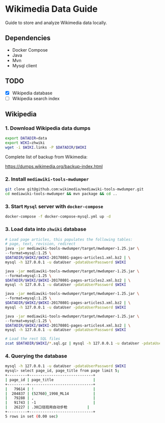 # Wikimedia Data Guide

Guide to store and analyze Wikimedia data locally.

## Dependencies
- Docker Compose
- Java
- Mvn
- Mysql client

## TODO
- [x] Wikipedia database
- [ ] Wikipedia search index

## Wikipedia
### 1. Download Wikipedia data dumps
```bash
export DATADIR=data
export WIKI=zhwiki
wget -i $WIKI.links -P $DATADIR/$WIKI
```
Complete list of backup from Wikimedia:

https://dumps.wikimedia.org/backup-index.html


### 2. Install `mediawiki-tools-mwdumper`
```bash
git clone git@github.com:wikimedia/mediawiki-tools-mwdumper.git
cd mediawiki-tools-mwdumper && mvn package && cd ..
```

### 3. Start `Mysql` server with `docker-compose`
```bash
docker-compose -f docker-compose-mysql.yml up -d
```

### 3. Load data into `zhwiki` database
```bash
# Load page articles, this populates the following tables:
# page, text, revision, redirect
java -jar mediawiki-tools-mwdumper/target/mwdumper-1.25.jar \
--format=mysql:1.25 \
$DATADIR/$WIKI/$WIKI-20170801-pages-articles1.xml.bz2 | \
mysql -h 127.0.0.1 -u dataUser -pdataUserPassword $WIKI

java -jar mediawiki-tools-mwdumper/target/mwdumper-1.25.jar \
--format=mysql:1.25 \
$DATADIR/$WIKI/$WIKI-20170801-pages-articles2.xml.bz2 | \
mysql -h 127.0.0.1 -u dataUser -pdataUserPassword $WIKI

java -jar mediawiki-tools-mwdumper/target/mwdumper-1.25.jar \
--format=mysql:1.25 \
$DATADIR/$WIKI/$WIKI-20170801-pages-articles3.xml.bz2 | \
mysql -h 127.0.0.1 -u dataUser -pdataUserPassword $WIKI

java -jar mediawiki-tools-mwdumper/target/mwdumper-1.25.jar \
--format=mysql:1.25 \
$DATADIR/$WIKI/$WIKI-20170801-pages-articles4.xml.bz2 | \
mysql -h 127.0.0.1 -u dataUser -pdataUserPassword $WIKI

# Load the rest SQL files
zcat $DATADIR/$WIKI/*.sql.gz | mysql -h 127.0.0.1 -u dataUser -pdataUserPassword $WIKI
```

### 4. Querying the database
```bash
mysql -h 127.0.0.1 -u dataUser -pdataUserPassword $WIKI
mysql> select page_id, page_title from page limit 5;
+---------+-----------------------------+
| page_id | page_title                  |
+---------+-----------------------------+
|   79614 | !                           |
|  204837 | (52760)_1998_ML14           |
|   79288 | ,                           |
|   91743 | -1                          |
|   26227 | .30口径班用自动步枪         |
+---------+-----------------------------+
5 rows in set (0.00 sec)

```
